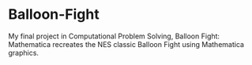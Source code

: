 # Balloon-Fight
My final project in Computational Problem Solving, Balloon Fight: Mathematica recreates the NES classic Balloon Fight using Mathematica graphics.
